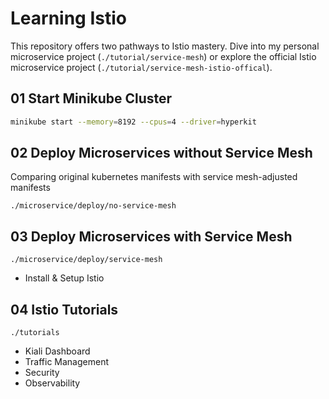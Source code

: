 # Learning Istio

This repository offers two pathways to Istio mastery. Dive into my personal microservice project (`./tutorial/service-mesh`) or explore the official Istio microservice project (`./tutorial/service-mesh-istio-offical`).

## 01 Start Minikube Cluster
```bash
minikube start --memory=8192 --cpus=4 --driver=hyperkit
```

## 02 Deploy Microservices without Service Mesh
Comparing original kubernetes manifests with service mesh-adjusted manifests

`./microservice/deploy/no-service-mesh`

## 03 Deploy Microservices with Service Mesh
`./microservice/deploy/service-mesh`
- Install & Setup Istio

## 04 Istio Tutorials
`./tutorials`
- Kiali Dashboard
- Traffic Management
- Security
- Observability